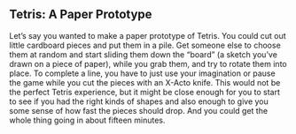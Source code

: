 ## Tetris: A Paper Prototype
Let’s say you wanted to make a paper prototype of Tetris. You could cut out little cardboard pieces and put them in a pile. Get someone else to choose them at random and start sliding them down the “board” (a sketch you’ve drawn on a piece of paper), while you grab them, and try to rotate them into place. To complete a line, you have to just use your imagination or pause the game while you cut the pieces with an X-Acto knife. This would not be the perfect Tetris experience, but it might be close enough for you to start to see if you had the right kinds of shapes and also enough to give you some sense of how fast the pieces should drop. And you could get the whole thing going in about fifteen minutes.